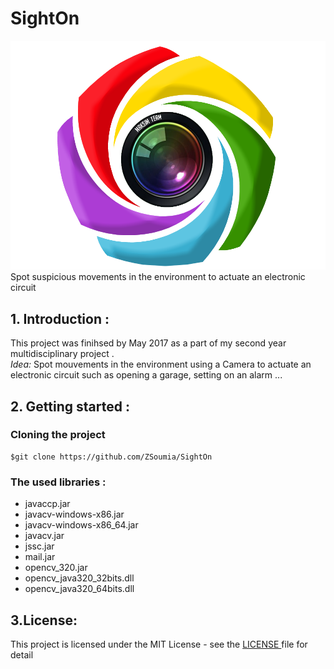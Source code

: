 # SightOn
![](https://github.com/ZSoumia/SightOn/blob/master/SightOnJava/src/FXML/Images/icone.png)
Spot suspicious movements in the environment to actuate an electronic circuit 


## 1. Introduction :
This project was finihsed by May 2017 as a part of my second year multidisciplinary project .<br>
*Idea:* Spot mouvements in the environment using a Camera to actuate an electronic circuit such as opening a garage, setting on an alarm ...

## 2. Getting started :
### Cloning the project 
~~~~  
$git clone https://github.com/ZSoumia/SightOn
~~~~
### The used libraries : 
- javaccp.jar
- javacv-windows-x86.jar
- javacv-windows-x86_64.jar
- javacv.jar
- jssc.jar
- mail.jar
- opencv_320.jar
- opencv_java320_32bits.dll
- opencv_java320_64bits.dll

## 3.License: 
This project is licensed under the MIT License - see the [LICENSE ](https://github.com/ZSoumia/SightOn/blob/master/LICENSE) file for detail
